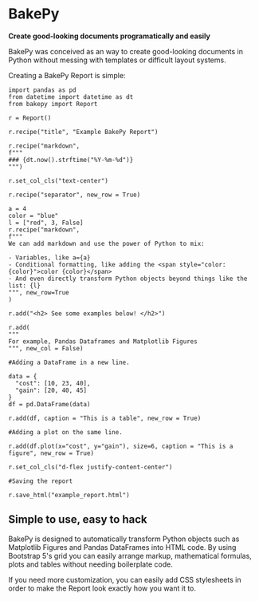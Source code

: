 # BakePy

**Create good-looking documents programatically and easily**

BakePy was conceived as an way to create good-looking documents in Python without messing with templates or difficult layout systems.

Creating a BakePy Report is simple:

```
import pandas as pd 
from datetime import datetime as dt
from bakepy import Report

r = Report()

r.recipe("title", "Example BakePy Report")

r.recipe("markdown",
f"""
### {dt.now().strftime("%Y-%m-%d")}
""")

r.set_col_cls("text-center")

r.recipe("separator", new_row = True)

a = 4
color = "blue"
l = ["red", 3, False]
r.recipe("markdown",
f"""
We can add markdown and use the power of Python to mix:

- Variables, like a={a}
- Conditional formatting, like adding the <span style="color:{color}">color {color}</span>
- And even directly transform Python objects beyond things like the list: {l}
""", new_row=True
)

r.add("<h2> See some examples below! </h2>")

r.add(
"""
For example, Pandas Dataframes and Matplotlib Figures
""", new_col = False)

#Adding a DataFrame in a new line.

data = {
  "cost": [10, 23, 40],
  "gain": [20, 40, 45]
}
df = pd.DataFrame(data)

r.add(df, caption = "This is a table", new_row = True)

#Adding a plot on the same line.

r.add(df.plot(x="cost", y="gain"), size=6, caption = "This is a figure", new_row = True)

r.set_col_cls("d-flex justify-content-center")

#Saving the report

r.save_html("example_report.html")
```

## Simple to use, easy to hack

BakePy is designed to automatically transform Python objects such as Matplotlib Figures and Pandas DataFrames into HTML code. By using Bootstrap 5's grid you can easily arrange markup, mathematical formulas, plots and tables without needing boilerplate code.

If you need more customization, you can easily add CSS stylesheets in order to make the Report look exactly how you want it to.
